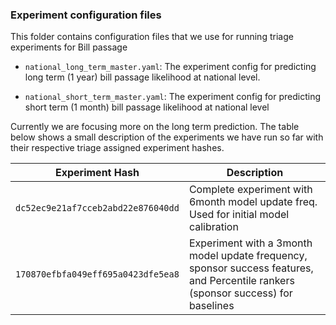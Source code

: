 ### Experiment configuration files

This folder contains configuration files that we use for running triage experiments for Bill passage

- `national_long_term_master.yaml`: The experiment config for predicting long term (1 year) bill passage likelihood at national level. 

- `national_short_term_master.yaml`: The experiment config for predicting short term (1 month) bill passage likelihood at national level


Currently we are focusing more on the long term prediction. The table below shows a small description of the experiments we have run so far with their respective triage assigned experiment hashes.

Experiment Hash | Description 
--- | --- 
`dc52ec9e21af7cceb2abd22e876040dd` | Complete experiment with 6month model update freq. Used for initial model calibration 
`170870efbfa049eff695a0423dfe5ea8` | Experiment with a 3month model update frequency, sponsor success features, and Percentile rankers (sponsor success) for baselines




